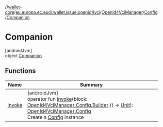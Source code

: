 //[wallet-core](../../../../../index.md)/[eu.europa.ec.eudi.wallet.issue.openid4vci](../../../index.md)/[OpenId4VciManager](../../index.md)/[Config](../index.md)/[Companion](index.md)

# Companion

[androidJvm]\
object [Companion](index.md)

## Functions

| Name                | Summary                                                                                                                                                                                                                                                                                     |
|---------------------|---------------------------------------------------------------------------------------------------------------------------------------------------------------------------------------------------------------------------------------------------------------------------------------------|
| [invoke](invoke.md) | [androidJvm]<br>operator fun [invoke](invoke.md)(block: [OpenId4VciManager.Config.Builder](../-builder/index.md).() -&gt; [Unit](https://kotlinlang.org/api/latest/jvm/stdlib/kotlin/-unit/index.html)): [OpenId4VciManager.Config](../index.md)<br>Create a [Config](../index.md) instance |
